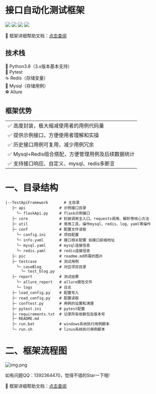 # 接口自动化测试框架


<p>
    <a href="https://www.python.org/downloads/"><img src="http://cdn.zhangyanc.club/cdn/readme/language-python.svg"></a>
    <a href="https://github.com/zhangmoumou1/TestApiFramework"><img src="http://cdn.zhangyanc.club/cdn/readme/platform_system.svg"></a>
    <a href="https://im.qq.com/index/"><img src="http://cdn.zhangyanc.club/cdn/readme/qq.svg"></a>
    <a href="http://www.zhangyanc.club"><img src="http://cdn.zhangyanc.club/cdn/readme/personblog.svg"></a>
</p>

🎉 框架详细帮助文档：<a href="http://zhangyanc.club/subject/4/">点击查阅</a>

## 技术栈

 🎨 Python3.8（3.x版本基本支持）<br>
 🏐 Pytest<br>
 ☕ Redis（存储变量）<br>
 🚚 Mysql（存储用例）<br>
 ⚽ Allure

## 框架优势

<table>
<tr>
    <td>✅ 高度封装，极大缩减使用者的用例代码量</td>
</tr>
<tr>
    <td>✅ 提供示例接口，方便使用者理解和实操</td>
</tr>
<tr>
    <td>✅ 历史接口用例可复用，减少用例冗余</td>
</tr>
<tr>
    <td>✅ Mysql+Redis组合搭配，方便管理用例及后续数据统计</td>
</tr>
<tr>
    <td>✅ 支持接口响应、自定义、mysql、redis多断言</td>
</tr>
</table>

# 一、目录结构

    |--TestApiFramework       # 主目录
       ├─ api               # 示例接口目录
         └─ flaskApi.py     # flask示例接口
       ├─ core              # 封装调用主入口，requests调用、解析等核心方法
       ├─ util              # 常用工具，操作mysql、redis、log、yaml等操作
       ├─ conf              # 配置文件读取
         └─ config.ini      # 项目配置
         └─ info.yaml       # 接口相关配置 如接口前缀地址
         └─ mysql.yaml      # mysql连接信息
         └─ redis.yaml      # redis连接信息
       ├─ pic               # readme.md所需的图片
       ├─ testcase          # 测试用例
         └─ caseBlog        # 对应项目目录
           └─ test_blog.py
       ├─ report            # 测试结果
         └─ allure_report   # allure报告文件
         └─ logs            # 日志
       ├─ load_config.py	# 配置写入
       ├─ read_config.py	# 配置读取
       ├─ conftest.py	    # 用例的设置和清理
       ├─ pytest.ini	    # pytest配置
       ├─ requirements.txt  # 记录所有依赖包及版本号
       ├─ README.md
       ├─ run.bat           # windows系统执行用例脚本
       └─ run.sh            # linux系统执行用例脚本

# 二、框架流程图
![img.png](http://cdn.zhangyanc.club/cdn/readme/process.png)

<!-- 这部分内容将不会在Markdown中显示
# 三、环境配置
安装好mysql和redis后，请启动对应服务保证能连接成功
## 1、安装mysql
以下为windows系统安装，其他系统请自行查找安装教程
https://www.jianshu.com/p/5d1ce588e18c

## 2、安装redis
请自行查找安装教程，并设置秘钥
```txt
# 打开解压后的Redis目录，找到redis.windows.conf文件，使用文本编辑器打开，并找到包含“requirepass”的行，去掉行前的注释符号#，并设置你的密钥
requirepass yourpassword
# 启动Redis服务
redis-server.exe redis.windows.conf
```
## 3、配置python环境
安装python后，使用如下命令安装依赖包`pip install -r requirements.txt`
```txt
dingtalkchatbot：需要离线安装，离线包下载地址：https://github.com/zhuifengshen/DingtalkChatbot，
下载后进到所在目录执行命令python3 setup.py install

PyYAML：当执行用例报错module 'yaml' has no attribute 'FullLoader' ---先卸载pyyaml，
再使用命令pip install --ignore-installed PyYAML重新安装
```
# 四、部署示例接口
运行api/flaskApi.py文件启动flask服务，此示例接口用于后续演示调试，打开`http://127.0.0.1:5000/apidocs/`
可查看接口文档

注：接口前缀使用`http://127.0.0.1:5000`，可在当前页面或者使用接口工具验证接口是否正常

![img.png](http://cdn.zhangyanc.club/cdn/readme/api.jpg)
# 五、如何编写用例
### 1、录入配置
#### 1）config.ini
根据自身需求配置信息

#### 2）conf/info.yaml
根据自身需求，可配置多个项目多个环境的接口前缀地址

#### 3）conf/mysql.yaml
```txt
根据自身需求设置连接信息
用例mysql：建议所有环境使用一个数据库，命名CaseDb不用修改
业务mysql：可配置多个项目多个环境的mysql连接信息，项目名根据自身需求进行修改
```
#### 4）conf/redis.yaml
```txt
根据自身需求设置连接信息
用例redis：建议所有环境使用一个数据库，命名CaseDb不用修改
业务redis：可配置多个项目多个环境的redis连接信息，项目名根据自身需求进行修改
```
### 2、创建用例表
此处创建两张表，分别为`base_login`（存放登录接口）和`article`（用例表，可自行命名），以下是创建sql：
```txt
CREATE TABLE `base_login` (
  `case_id` varchar(50) CHARACTER SET utf8mb4 COLLATE utf8mb4_0900_ai_ci DEFAULT NULL COMMENT '用例id，建议用自己名字命名便于区分，如zmm-1.0',
  `creator` varchar(255) DEFAULT NULL COMMENT '创建人',
  `project_name` varchar(65) DEFAULT 'BlogProject' COMMENT '项目名称，如BlogProject',
  `case_module` varchar(255) DEFAULT NULL COMMENT '需求名称或者模块名称',
  `case_name` varchar(255) DEFAULT NULL COMMENT '用例名称',
  `api_way` varchar(32) DEFAULT 'POST' COMMENT '请求方式(GET、POST、PUT、DELETE)',
  `headers` longtext COMMENT '请求头',
  `case_url` varchar(255) DEFAULT NULL COMMENT '接口地址，只需要写路由后的地址',
  `case_param` longtext COMMENT '接口传参',
  `assert` longtext COMMENT '断言内容',
  `prepose_control` longtext COMMENT '前置全局变量，接口请求前需要做的前置动作',
  `postpose_control` longtext COMMENT '后置全局变量，接口请求后需要的数据，如断言所需的变量提取，之后接口所需的参数',
  `relevance_page` varchar(255) DEFAULT NULL COMMENT '对应的功能页面地址，便于其他人查找',
  `developer` varchar(255) DEFAULT NULL COMMENT '接口开发者',
  `created_time` date DEFAULT NULL COMMENT '创建时间',
  `text` longtext COMMENT '备注',
  `is_deleted` int DEFAULT '0'
) ENGINE=InnoDB DEFAULT CHARSET=utf8mb4 COLLATE=utf8mb4_0900_ai_ci COMMENT='登录用例';
```
```txt
CREATE TABLE `article` (
  `case_id` varchar(50) DEFAULT NULL COMMENT '用例id，建议用自己名字命名便于区分，如zmm-1.0',
  `creator` varchar(255) DEFAULT NULL COMMENT '创建人',
  `project_name` varchar(65) DEFAULT 'BlogProject' COMMENT '项目名称，如BlogProject',
  `case_module` varchar(255) DEFAULT NULL COMMENT '需求名称或者模块名称',
  `case_name` varchar(255) DEFAULT NULL COMMENT '用例名称',
  `api_way` varchar(32) DEFAULT 'POST' COMMENT '请求方式(GET、POST、PUT、DELETE)',
  `headers` longtext COMMENT '请求头',
  `case_url` varchar(255) DEFAULT NULL COMMENT '接口地址，只需要写路由后的地址',
  `case_param` longtext COMMENT '接口传参',
  `assert` longtext COMMENT '断言内容',
  `prepose_control` longtext COMMENT '前置全局变量，接口请求前需要做的前置动作',
  `postpose_control` longtext COMMENT '后置全局变量，接口请求后需要的数据，如断言所需的变量提取，之后接口所需的参数',
  `relevance_page` varchar(255) DEFAULT NULL COMMENT '对应的功能页面地址，便于其他人查找',
  `developer` varchar(255) DEFAULT NULL COMMENT '接口开发者',
  `created_time` date DEFAULT NULL COMMENT '创建时间',
  `text` longtext COMMENT '备注',
  `is_deleted` int DEFAULT '0'
) ENGINE=InnoDB DEFAULT CHARSET=utf8mb4 COLLATE=utf8mb4_0900_ai_ci COMMENT='文章接口用例';
```
### 3、录入用例数据
#### 1）录入登录接口数据
调用业务接口要维持登录状态，如果是从登录接口获取token，需要在用例mysql的`base_login`表配置登录接口，
并在`postpose_control`字段写入存储token的语法。后续只需将存储的对应key名，填入其他接口的`headers`字段内即可。
以下为示例sql：
```txt    
INSERT INTO base_login
(case_id, creator, project_name, case_module, case_name, api_way, headers, case_url, case_param, assert, prepose_control, postpose_control, relevance_page, developer, created_time, `text`, is_deleted)
VALUES('zmm-1.0', '张某某', 'BlogProject', '登录', '账密登录成功', 'POST', NULL, '/api/login', '{"username":"test","password":"123456"}', '包含&&{"code":"200","data":"9779dd9e-aa3d-435f-a431-e699a67fe616","message":"登录成功！","success":true}&&', NULL, 'BlogProject_token=jsonpath_rela.data', NULL, '开发者', '2023-03-10', NULL, 0);
```
#### 2）录入接口用例数据
注意headers字段需要添加对应项目token的变量key名，保证登录。以下为示例sql：
```txt  
INSERT INTO article
(case_id, creator, project_name, case_module, case_name, api_way, headers, case_url, case_param, assert, prepose_control, postpose_control, relevance_page, developer, created_time, `text`, is_deleted)
VALUES('zmm-1.0', '张某某', 'BlogProject', '文章管理', '文章列表', 'GET', 'token=##BlogProject_token##', '/api/articleList', NULL, '相等&&{"code":"200","data":[{"content":"长风破浪会有时，直挂云帆济沧海。","id":1,"title":"行路难"},{"content":"沉舟侧畔千帆过，病树前头万木春。","id":2,"title":"酬乐天扬州初逢席上见赠"}],"success":true}&&', NULL, NULL, NULL, '开发者', '2023-03-10', NULL, 0);
INSERT INTO article
(case_id, creator, project_name, case_module, case_name, api_way, headers, case_url, case_param, assert, prepose_control, postpose_control, relevance_page, developer, created_time, `text`, is_deleted)
VALUES('zmm-1.1', '张某某', 'BlogProject', '文章管理', '新增文章', 'POST', 'token=##BlogProject_token##', '/api/addArticle', '{"id":3, "title":"芙蓉楼送辛渐", "content":"洛阳亲友如相问，一片冰心在玉壶。"}', '存在&&添加新文章成功&&；自定义相等&&账密登录成功==##zyc_case_name.case_name##&&', 'sleep2', 'mysql_1.test_cases.zyc_case_name=select case_name from base_login where case_id=''zmm-1.0''', NULL, '开发者', '2023-03-10', NULL, 0);
INSERT INTO article
(case_id, creator, project_name, case_module, case_name, api_way, headers, case_url, case_param, assert, prepose_control, postpose_control, relevance_page, developer, created_time, `text`, is_deleted)
VALUES('zmm-1.2', '张某某', 'BlogProject', '文章管理', '查看新增的文章', 'GET', 'token=##BlogProject_token##', '/api/article/3', NULL, '包含&&{"code":"200","data":{"content":"洛阳亲友如相问，一片冰心在玉壶。","id":3,"title":"芙蓉楼送辛渐"},"success":true}&&', NULL, NULL, NULL, '开发者', '2023-03-10', NULL, 0);
INSERT INTO article
(case_id, creator, project_name, case_module, case_name, api_way, headers, case_url, case_param, assert, prepose_control, postpose_control, relevance_page, developer, created_time, `text`, is_deleted)
VALUES('zmm-1.3', '张某某', 'BlogProject', '文章管理', '编辑新增的文章', 'PUT', 'token=##BlogProject_token##', '/api/updateArticle/3', '{"title":"新-芙蓉楼送辛渐", "content":"洛阳亲友如相问，一片冰心在玉壶。"}', '不相等&&{"code":"200","message":"##zyc_case_name.case_name##","success":true}&&', 'redis.1.zyc_business_token=hmget qa_TEST_interface_params BlogProject_token', NULL, NULL, '开发者', '2023-03-10', NULL, 0);
INSERT INTO article
(case_id, creator, project_name, case_module, case_name, api_way, headers, case_url, case_param, assert, prepose_control, postpose_control, relevance_page, developer, created_time, `text`, is_deleted)
VALUES('zmm-1.4', '张某某', 'BlogProject', '文章管理', '删除新增的文章', 'DELETE', 'token=##BlogProject_token##', '/api/deleteArticle/3', NULL, '包含&&"message": "删除文章成功！"&&', NULL, 'apiCase.article=zmm-1.0', NULL, '开发者', '2023-03-10', NULL, 0);
```

### 5、编写用例代码
在testcase目录下，创建编写用例代码，修改类和方法名避免冲突，再填写用例数据所在的表和用例id（调用多条用例，可写为zmm-1.0#zmm-1.3），
如下创建./testcase/caseBlog/case_blog.py。

🎉 注意：`后续用例只需要复制此代码，修改下类/方法名/parameterization_data传参即可`
```python
from app.core.methods import *

@allure.epic("测试用例")
@allure.feature("博客项目")
@pytest.mark.skipif(env in ['RELEASE'], reason='线上环境不执行')
class TestExample():

    @login_decorator
    def setup_class(self):
        Log().debug('----------------------【测试用例开始执行】----------------------')

    @allure.story("文章管理")
    @allure.title('{title}')
    @pytest.mark.parametrize('case_id, title, table_name', MysqlConstructor.parameterization_data('article', 'zmm-1.0#zmm-1.4'))
    def test_example(self, case_id, title, table_name):
        Genetator.global_generator(table_name=table_name, case_id=case_id)

    def teardown_class(self):
        Log().debug('-----------------------【测试用例执行完毕】-----------------------\n')
```
🎉 parameterization_data()内的用例id详细写法说明如下
```txt 
调用单条用例写法
MysqlConstructor.parameterization_data('article', 'back-zmm-1.0')

调用多条用例写法
MysqlConstructor.parameterization_data('article', 'back-zmm-1.0#back-zmm-1.2')
此写法会调用back-zmm-1.0、back-zmm-1.1、back-zmm-1.2共3条用例

调用分离的多条用例写法
MysqlConstructor.parameterization_data('article', 'back-zmm-1.0#back-zmm-1.2,back-zmm-1.5#back-zmm-1.7')
此写法会调用back-zmm-1.0、back-zmm-1.1、back-zmm-1.2、back-zmm-1.5、back-zmm-1.6、back-zmm-1.7共6条用例
```
# 六、运行用例
## windows系统运行
### 1、运行方式1
使用pytest命令，在项目根目录命令行输入`pytest .\testcase\caseBlog\case_blog.py`执行
### 2、运行方式2

根目录下执行`.\run.bat 环境`，如`.\run.bat TEST`
![img.png](http://cdn.zhangyanc.club/cdn/readme/run1.png)
### 3、运行方式3
或者pycharm选择用例代码文件（如`case_blog.py`）运行
![img.png](http://cdn.zhangyanc.club/cdn/readme/run2.png)
## Linux系统运行
### 1、运行方式1
使用pytest命令，在项目根目录命令行输入`python -m pytest`执行
### 2、运行方式2
根目录下执行`.\run.sh 环境`，如`.\run.sh TEST`
# 七、查看报告
## 1、windows系统配置allure
本地运行完后，可以安装allure来看报告
### 1）下载allure
https://github.com/allure-framework/allure2/releases，下载zip文件并解压

### 2）配置jdk环境
自行百度
### 3）配置环境变量
将allure的bin目录添加到系统环境变量下
### 4）运行本地生成的报告
报告文件上层目录下，输入allure serve 报告文件名称，执行
![img.png](http://cdn.zhangyanc.club/cdn/readme/cmd.png)
### 5）查看报告
打开浏览器查看报告
![img.png](http://cdn.zhangyanc.club/cdn/readme/allure.png)

## 2、linux系统查看报告
可以搭配jenkins，在jenkins上配置allure插件，即可查看报告

<br>
<br>

---

<br>
<br>

# 语法格式及详细写法
> ## mysql用例表字段有各自可支持的写法，提升用例的灵活程度
## 1、headers字段
多个数据间用中文分号`；`隔开，`##`内为变量将从redis取出替换，示例如下

`aa=11；token=##zmm_id##`  
### 1）从用例redis获取变量值

| redis中value数据类型 | key  | value |
|-----------------|------|-------|
| 字符串             | zmm_id | zhang00  |
| 字典              | zmm_id | {'aa': 'zhang00'}  |
| 数组              | zmm_id | [{'aa': 'zhang00'}, {'bb': 'zhang11'}] |

```txt
当value值数据类型为字符串时，写法：##zmm_id##

当value值数据类型为字典时，写法：##zmm_id.aa##

当value值数据类型为数组时，写法：##zmm_id.1.aa## 或 ##zmm_id.2.bb##
```
## 2、case_url字段
双`##`内为变量将从redis取出替换，示例如下

`/transbiz_2c/user/getFsUserIdByUserId.run?userId=##zmm_userId##`  
### 1）从用例redis获取变量值
```txt
双##写法，具体写法前面已介绍，不再具体概述
```
### 2）特殊变量值
可插入任意位置
```txt
时间格式变量：
    当接口传参需要依赖当前时间时，可以直接使用以下写法
    {{秒截止+2m}} ---秒截止表示精确到秒，2m表示当前时间加2分钟，如2021-04-12 15:36:44
    {{秒截止-2m}} ---秒截止表示精确到秒，2m表示当前时间减2分钟
    {{秒截止+2h}} ---秒截止表示精确到秒，2h表示当前时间加2小时
    {{秒截止+2d}} ---秒截止表示精确到秒，2d表示当前时间加2天
    {{秒截止+2M}} ---秒截止表示精确到秒，2M表示当前时间加2个月
    {{秒截止+2Y}} ---秒截止表示精确到秒，2Y表示当前时间加2年
    {{分截止+2m}} ---秒截止表示精确到分，2m表示当前时间加2分钟，如2021-04-12 15:36
    ........
    {{日截止+2d}} ---秒截止表示精确到天，2d表示当前时间加2天，如2021-04-12
    ........
    {{月截止-2M}} ---秒截止表示精确到月，2M表示当前时间减2个月，如2021-04
    ........
    {{年截止-2Y}} ---秒截止表示精确到年，2Y表示当前时间减2年，如2019
    ........

随机手机号：
    当传参中需要随机手机号的，可以使用以下写法   {{mobile}}，如想插入redis全局变量可写成{{zmm_xxx.mobile}}

指定长度随机数：
    当需要传5位随机数，可以使用以下写法 {{number5}}，如想插入redis全局变量可写成{{zmm_xxx.number5}}

指定范围随机数：
    当需要传指定数字区间的随机数，可以使用以下写法  {{number12-88}}
```
## 3、case_param字段
双`##`内为变量将从redis取出替换，示例如下

`{"userId": ##zmm_userId##,"agreementSource": 20}`  
### 1）从用例redis获取变量值
```txt
具体写法前面已介绍，不再具体概述
```
## 4、prepose_control字段
接口请求前的前置操作，可以执行操作业务数据库、操作业务redis、调用存量用例、存储自定义变量数据、强制等待特殊变量值，多个使用中文分号`；`隔开，示例如下

`apiCase.base_login=zmm-1.1；
zmm_id=jsonpath_rela.id；
zmm_id=jsonpath_abs.data.0.id；
mysql_1.db_name.zmm_id=select id from user_basic where code = 'xxx'；
redis.0.zmm_id=hash.select.name.key；
custom.zmm_token=da173228-29b3-40c0-b9b0-04b364756c91；`  
### 1）调用存量用例
```txt
写法：apiCase.表名=用例id（调用单条用例）
示例：apiCase.base_login=zmm-1.1
调用base_login表内，case_id为zmm-1.1的用例

写法：apiCase.表名=用例id#用例id（调用多条用例）
示例：apiCase.base_login=zmm-1.1#zmm-1.3
调用base_login表内，case_id为zmm-1.1、zmm-1.2、zmm-1.3的用例
```
### 2）操作业务mysql
```txt
写法：mysql_库索引.库名.redis的key命名=sql语句（查询操作）
示例：mysql_1.user_basic.zmm_id=select id from user_basic where user_id='12345'
库索引取自mysql.yaml的business_db数字后缀，因为会存在多个数据库不同的连接信息。
执行sql后查询到id值，命名zmm_id为key，存储至redis中

写法：mysql_库索引.库名.redis的key命名=sql语句（插入、更新、删除操作）
示例：mysql_1.user_basic.zmm_id=update user_basic set user_name='测试' where user_id='12345'
库索引取自mysql.yaml的business_db数字后缀，因为会存在多个数据库不同的连接信息。
执行插入、更新、删除操作不同于查询操作，不会存储变量值

写法：mysql_库索引.库名.redis的key命名=sql语句（存在####）
示例：mysql_1.user_basic.zmm_id=select id from user_basic where user_id='##user_id##'
此写法新增了从redis获取变量值，然后再去直接mysql查询操作，执行sql后查询到id值，命名zmm_id为key，存储至redis中
```
### 3）操作业务redis
redis命令为查询操作时，将会把结果存入全局变量，提供后续使用；<br>
redis具体命令请自行在网上借鉴学习
```txt
示例：redis.1.zyc_business_token=hmget qa_TEST_interface_params BlogProject_token
语法：redis.库索引(默认16个库).存入用例redis的key名=redis语法
```
### 4）强制等待操作
```txt
写法：sleep5
强制等待5秒
```
### 5）存储自定义变量数据
```txt
写法：custom.redis的key命名=自定义值
custom.zmm_token=da173228-29b3-40c0-b9b0-04b364756c91
向redis存储key为zmm_token，value为da173228-29b3-40c0-b9b0-04b364756c91的数据
```
### 6）特殊变量值
```txt
具体写法前面已介绍，不再具体概述
```
## 5、assert字段
实际值和期望值断言语法，支持多个断言使用中文分号`；`隔开，支持双`##`变量值，示例如下

`包含&&{'cardNo':'202305271262994896'}&&；相等(排序生效;类型生效)&&{'id': 11}&&；自定义不相等&&新增文章成功==##zmm_name##&&；自定义包含&&新增文章成功==新增文章&&`

### 接口响应断言
注意：接口响应断言的相等和不相等类型，期望值格式必须使用json格式，其他断言类型无要求
#### 1）相等
```txt
写法：相等&&{'cardNo':'202305271262994896'}&&    ---不校验字段顺序和字段字母大小写
&&内的期望值和响应实际值全部一致时，断言成功；有不一致的地方，则断言失败

写法：相等(排序生效;类型生效)&&{'cardNo':'202305271262994896'}&&    ---校验字段顺序和字段字母大小写
&&内的期望值和响应实际值全部一致时，断言成功；有不一致的地方，则断言失败
```
#### 2）不相等
```txt
写法：相等&&{'cardNo':'202305271262994896'}&&    ---不校验字段顺序和字段字母大小写
&&内的期望值和响应实际值全部一致时，断言失败；有不一致的地方，则断言成功

写法：不相等(排序生效;类型生效)&&{'cardNo':'202305271262994896'}&&    ---校验字段顺序和字段字母大小写
&&内的期望值和响应实际值全部一致时，断言失败；有不一致的地方，则断言成功
```
#### 3）包含校验
```txt
写法：包含&&{'cardNo':'202305271262994896'}&&
响应实际值完全包含&&内的期望值时，断言成功；有不包含的地方，则断言失败
```
#### 4）不包含校验
```txt
写法：不包含&&{'cardNo':'202305271262994896'}&&
响应实际值完全包含&&内的期望值时，断言失败；有不包含的地方，则断言成功
```
#### 5）存在校验
```txt
写法：存在&&{'cardNo':'202305271262994896'}&&
&&内的期望值在响应实际值内存在时，断言成功；不存在，则断言失败
```
#### 6）不存在校验
```txt
写法：不存在&&{'cardNo':'202305271262994896'}&&
&&内的期望值在响应实际值内存在时，断言失败；不存在，则断言成功
```
### 自定义断言
自定义断言的实际值由自己提供，从业务mysql/业务redis/接口响应/自命名都可以作为实际值
#### 1）相等
```txt
写法：自定义相等&&实际值==期望值&&
&&内的期望值和实际值全部一致时，断言成功；有不一致的地方，则断言失败
```
#### 2）不相等
```txt
写法：自定义不相等&&实际值==期望值&&
&&内的期望值和实际值全部一致时，断言失败；有不一致的地方，则断言成功
```
#### 3）包含校验
```txt
写法：自定义包含&&实际值==期望值&&
实际值完全包含&&内的期望值时，断言成功；有不包含的地方，则断言失败
```
#### 4）不包含校验
```txt
写法：自定义不包含&&实际值==期望值&&
实际值完全包含&&内的期望值时，断言失败；有不包含的地方，则断言成功
```
#### 5）存在校验
```txt
写法：自定义存在&&实际值==期望值&&
&&内的期望值在实际值内存在时，断言成功；不存在，则断言失败
```
#### 6）不存在校验
```txt
写法：自定义不存在&&实际值==期望值&&
&&内的期望值在实际值内存在时，断言失败；不存在，则断言成功
```
## 6、postpose_control字段
接口请求后的前置操作，可以执行存储接口响应值、调用其他用例、操作业务mysql、操作业务redis、调用存量用例、存储自定义变量数据、强制等待、特殊变量值，多个使用中文分号`；`隔开，示例如下

`apiCase.base_login=zmm-1.1；
zmm_id=jsonpath_rela.id；
zmm_id=jsonpath_abs.data.0.id；
mysql_1.db_name.zmm_id=select id from user_basic where code = 'xxx'；
redis.0.zmm_id=hash.select.name.key；
custom.zmm_token=da173228-29b3-40c0-b9b0-04b364756c91；`
### 1）存储接口响应值
```txt
写法：redis的key命名=jsonpath_rela.响应中的字段名
示例：zmm_id=jsonpath_rela.id
jsonpath_rela表示使用相对路径查找接口响应中字段名为id的值，命名zmm_id为key，存储至redis中

写法：redis的key命名=jsonpath_rela.响应中的字段名.索引
示例：zmm_id=jsonpath_rela.id.2
jsonpath_rela表示使用相对路径查找接口响应中字段名为id的值，当查找到多个值仅获取第2个值，命名zmm_id为key，存储至redis中

写法：redis的key命名=jsonpath_abs.响应中的字段名
示例：zmm_id=jsonpath_abs.data.0.id
jsonpath_abs表示使用绝对路径data.0.id逐层查找接口响应中的字段值，命名zmm_id为key，存储至redis中
```
### 2）调用存量用例
```txt
具体写法前面已介绍，不再具体概述
```
### 3）操作业务mysql
```txt
具体写法前面已介绍，不再具体概述
```
### 4）操作业务redis
```txt
具体写法前面已介绍，不再具体概述
```
### 5）强制等待操作
```txt
具体写法前面已介绍，不再具体概述
```
### 6）存储自定义变量数据
```txt
具体写法前面已介绍，不再具体概述
```
### 7）特殊变量值
```txt
具体写法前面已介绍，不再具体概述
```
## 7、is_deleted字段
```txt
代表是否删除。为0时，调用此用例会执行；为1时，调用此用例不会执行
```
-->
如有问题QQ：1392364470，觉得不错的Star一下哦!<br>

🎉 框架详细帮助文档：<a href="http://zhangyanc.club/subject/4/">点击查阅</a>
